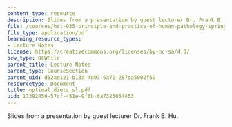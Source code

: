 ```yaml
---
content_type: resource
description: Slides from a presentation by guest lecturer Dr. Frank B. Hu.
file: /courses/hst-035-principle-and-practice-of-human-pathology-spring-2003/1739245657cf451e9f6b6a732565f453_optimal_diets_sl.pdf
file_type: application/pdf
learning_resource_types:
- Lecture Notes
license: https://creativecommons.org/licenses/by-nc-sa/4.0/
ocw_type: OCWFile
parent_title: Lecture Notes
parent_type: CourseSection
parent_uid: d52ad121-b13a-4d97-6a70-287ea5002f59
resourcetype: Document
title: optimal_diets_sl.pdf
uid: 17392456-57cf-451e-9f6b-6a732565f453
---
```

Slides from a presentation by guest lecturer Dr. Frank B. Hu.
